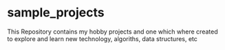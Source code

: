 # sample_projects
This Repository contains my hobby projects and one which where created to explore and learn new technology, algoriths, data structures, etc
